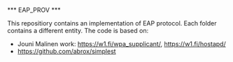 *** EAP_PROV ***

This repositiory contains an implementation of EAP protocol. Each folder contains a different entity. The code is based on:
- Jouni Malinen work: https://w1.fi/wpa_supplicant/, https://w1.fi/hostapd/
- https://github.com/abrox/simplest



